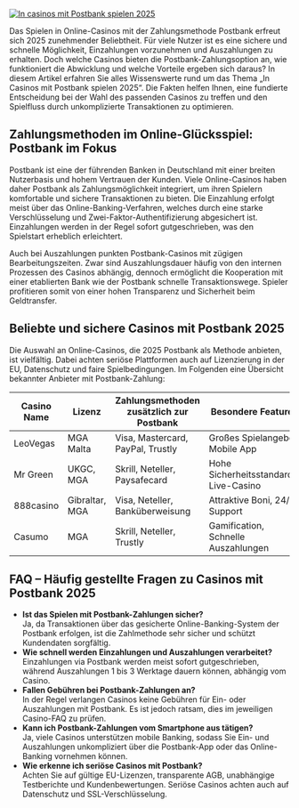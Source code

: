 [![In casinos mit Postbank spielen 2025](https://123-caf.pages.dev/gitsignup.png)](https://vrmoo.ru/Bt82HjjY)

<p>Das Spielen in Online-Casinos mit der Zahlungsmethode Postbank erfreut sich 2025 zunehmender Beliebtheit. Für viele Nutzer ist es eine sichere und schnelle Möglichkeit, Einzahlungen vorzunehmen und Auszahlungen zu erhalten. Doch welche Casinos bieten die Postbank-Zahlungsoption an, wie funktioniert die Abwicklung und welche Vorteile ergeben sich daraus? In diesem Artikel erfahren Sie alles Wissenswerte rund um das Thema „In Casinos mit Postbank spielen 2025“. Die Fakten helfen Ihnen, eine fundierte Entscheidung bei der Wahl des passenden Casinos zu treffen und den Spielfluss durch unkomplizierte Transaktionen zu optimieren.</p>  <h2>Zahlungsmethoden im Online-Glücksspiel: Postbank im Fokus</h2> <p>Postbank ist eine der führenden Banken in Deutschland mit einer breiten Nutzerbasis und hohem Vertrauen der Kunden. Viele Online-Casinos haben daher Postbank als Zahlungsmöglichkeit integriert, um ihren Spielern komfortable und sichere Transaktionen zu bieten. Die Einzahlung erfolgt meist über das Online-Banking-Verfahren, welches durch eine starke Verschlüsselung und Zwei-Faktor-Authentifizierung abgesichert ist. Einzahlungen werden in der Regel sofort gutgeschrieben, was den Spielstart erheblich erleichtert.</p> <p>Auch bei Auszahlungen punkten Postbank-Casinos mit zügigen Bearbeitungszeiten. Zwar sind Auszahlungsdauer häufig von den internen Prozessen des Casinos abhängig, dennoch ermöglicht die Kooperation mit einer etablierten Bank wie der Postbank schnelle Transaktionswege. Spieler profitieren somit von einer hohen Transparenz und Sicherheit beim Geldtransfer.</p>  <h2>Beliebte und sichere Casinos mit Postbank 2025</h2> <p>Die Auswahl an Online-Casinos, die 2025 Postbank als Methode anbieten, ist vielfältig. Dabei achten seriöse Plattformen auch auf Lizenzierung in der EU, Datenschutz und faire Spielbedingungen. Im Folgenden eine Übersicht bekannter Anbieter mit Postbank-Zahlung:</p> <table>   <thead>     <tr>       <th>Casino Name</th>       <th>Lizenz</th>       <th>Zahlungsmethoden zusätzlich zur Postbank</th>       <th>Besondere Features</th>     </tr>   </thead>   <tbody>     <tr>       <td>LeoVegas</td>       <td>MGA Malta</td>       <td>Visa, Mastercard, PayPal, Trustly</td>       <td>Großes Spielangebot, Mobile App</td>     </tr>     <tr>       <td>Mr Green</td>       <td>UKGC, MGA</td>       <td>Skrill, Neteller, Paysafecard</td>       <td>Hohe Sicherheitsstandards, Live-Casino</td>     </tr>     <tr>       <td>888casino</td>       <td>Gibraltar, MGA</td>       <td>Visa, Neteller, Banküberweisung</td>       <td>Attraktive Boni, 24/7 Support</td>     </tr>     <tr>       <td>Casumo</td>       <td>MGA</td>       <td>Skrill, Neteller, Trustly</td>       <td>Gamification, Schnelle Auszahlungen</td>     </tr>   </tbody> </table>  <h2>FAQ – Häufig gestellte Fragen zu Casinos mit Postbank 2025</h2> <ul> <li><strong>Ist das Spielen mit Postbank-Zahlungen sicher?</strong><br>Ja, da Transaktionen über das gesicherte Online-Banking-System der Postbank erfolgen, ist die Zahlmethode sehr sicher und schützt Kundendaten sorgfältig.</li> <li><strong>Wie schnell werden Einzahlungen und Auszahlungen verarbeitet?</strong><br>Einzahlungen via Postbank werden meist sofort gutgeschrieben, während Auszahlungen 1 bis 3 Werktage dauern können, abhängig vom Casino.</li> <li><strong>Fallen Gebühren bei Postbank-Zahlungen an?</strong><br>In der Regel verlangen Casinos keine Gebühren für Ein- oder Auszahlungen mit Postbank. Es ist jedoch ratsam, dies im jeweiligen Casino-FAQ zu prüfen.</li> <li><strong>Kann ich Postbank-Zahlungen vom Smartphone aus tätigen?</strong><br>Ja, viele Casinos unterstützen mobile Banking, sodass Sie Ein- und Auszahlungen unkompliziert über die Postbank-App oder das Online-Banking vornehmen können.</li> <li><strong>Wie erkenne ich seriöse Casinos mit Postbank?</strong><br>Achten Sie auf gültige EU-Lizenzen, transparente AGB, unabhängige Testberichte und Kundenbewertungen. Seriöse Casinos achten auch auf Datenschutz und SSL-Verschlüsselung.</li> </ul>